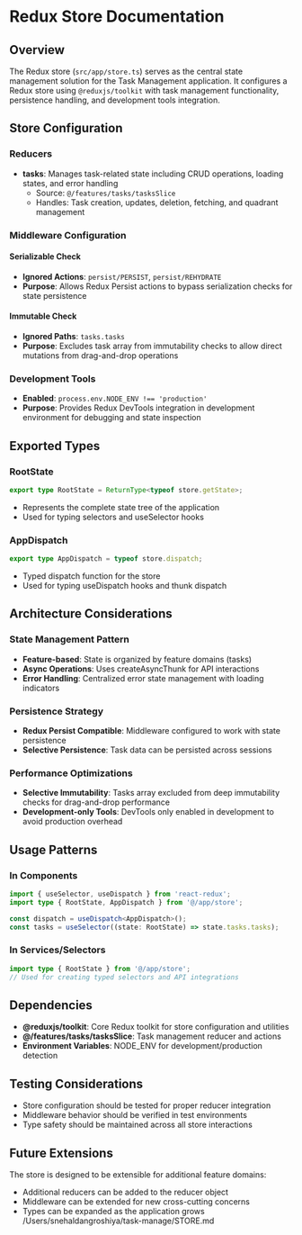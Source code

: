 # Redux Store Documentation

## Overview

The Redux store (`src/app/store.ts`) serves as the central state management solution for the Task Management application. It configures a Redux store using `@reduxjs/toolkit` with task management functionality, persistence handling, and development tools integration.

## Store Configuration

### Reducers
- **tasks**: Manages task-related state including CRUD operations, loading states, and error handling
  - Source: `@/features/tasks/tasksSlice`
  - Handles: Task creation, updates, deletion, fetching, and quadrant management

### Middleware Configuration

#### Serializable Check
- **Ignored Actions**: `persist/PERSIST`, `persist/REHYDRATE`
- **Purpose**: Allows Redux Persist actions to bypass serialization checks for state persistence

#### Immutable Check
- **Ignored Paths**: `tasks.tasks`
- **Purpose**: Excludes task array from immutability checks to allow direct mutations from drag-and-drop operations

### Development Tools
- **Enabled**: `process.env.NODE_ENV !== 'production'`
- **Purpose**: Provides Redux DevTools integration in development environment for debugging and state inspection

## Exported Types

### RootState
```typescript
export type RootState = ReturnType<typeof store.getState>;
```
- Represents the complete state tree of the application
- Used for typing selectors and useSelector hooks

### AppDispatch
```typescript
export type AppDispatch = typeof store.dispatch;
```
- Typed dispatch function for the store
- Used for typing useDispatch hooks and thunk dispatch

## Architecture Considerations

### State Management Pattern
- **Feature-based**: State is organized by feature domains (tasks)
- **Async Operations**: Uses createAsyncThunk for API interactions
- **Error Handling**: Centralized error state management with loading indicators

### Persistence Strategy
- **Redux Persist Compatible**: Middleware configured to work with state persistence
- **Selective Persistence**: Task data can be persisted across sessions

### Performance Optimizations
- **Selective Immutability**: Tasks array excluded from deep immutability checks for drag-and-drop performance
- **Development-only Tools**: DevTools only enabled in development to avoid production overhead

## Usage Patterns

### In Components
```typescript
import { useSelector, useDispatch } from 'react-redux';
import type { RootState, AppDispatch } from '@/app/store';

const dispatch = useDispatch<AppDispatch>();
const tasks = useSelector((state: RootState) => state.tasks.tasks);
```

### In Services/Selectors
```typescript
import type { RootState } from '@/app/store';
// Used for creating typed selectors and API integrations
```

## Dependencies

- **@reduxjs/toolkit**: Core Redux toolkit for store configuration and utilities
- **@/features/tasks/tasksSlice**: Task management reducer and actions
- **Environment Variables**: NODE_ENV for development/production detection

## Testing Considerations

- Store configuration should be tested for proper reducer integration
- Middleware behavior should be verified in test environments
- Type safety should be maintained across all store interactions

## Future Extensions

The store is designed to be extensible for additional feature domains:
- Additional reducers can be added to the reducer object
- Middleware can be extended for new cross-cutting concerns
- Types can be expanded as the application grows</content>
<parameter name="filePath">/Users/snehaldangroshiya/task-manage/STORE.md
